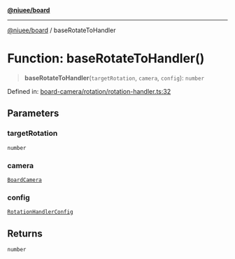 [**@niuee/board**](../README.md)

***

[@niuee/board](../globals.md) / baseRotateToHandler

# Function: baseRotateToHandler()

> **baseRotateToHandler**(`targetRotation`, `camera`, `config`): `number`

Defined in: [board-camera/rotation/rotation-handler.ts:32](https://github.com/niuee/board/blob/a0a1179721d4f4b943b6a9bc156753ac9737e502/src/board-camera/rotation/rotation-handler.ts#L32)

## Parameters

### targetRotation

`number`

### camera

[`BoardCamera`](../interfaces/BoardCamera.md)

### config

[`RotationHandlerConfig`](../type-aliases/RotationHandlerConfig.md)

## Returns

`number`
